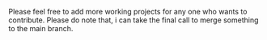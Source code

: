 Please feel free to add more working projects for any one who wants to contribute. Please do note that, i can take the final call to merge something to the main branch. 
